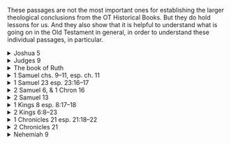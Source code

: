 These passages are not the most important ones for establishing the larger theological conclusions from the OT Historical Books. But they do hold lessons for us. And they also show that it is helpful to understand what is going on in the Old Testament in general, in order to understand these individual passages, in particular.

<details>
  <summary>Joshua 5</summary>
  <p>
  The Israelites at Gilgal <samp>Stopped circumcision</samp>
  </p>
</details>

<details>
  <summary>Judges 9</summary>
  <p>
  Abimelech, the son of Gideon <samp>God avenged the 70 sons</samp>
  </p>
</details>

<details>
  <summary>The book of Ruth</summary>
  <p>
  Theologically, which verse in Ruth is the most important one? <samp>Ruth 4:13</samp>
  <br/>
  <samp>Faithful people & A Moabite in David's geneology</samp>
  </p>
</details>

<details>
  <summary>1 Samuel chs. 9–11, esp. ch. 11</summary>
  <p>
  The early days in the reign of King Saul
  </p>
</details>

<details>
  <summary>1 Samuel 23 esp. 23:16–17</summary>
  <p>
  Jonathan & David
  </p>
</details>

<details>
  <summary>2 Samuel 6, & 1 Chron 16</summary>
  <p>
  The Ark of the Covenant comes to Jerusalem // Uzzah died
  </p>
</details>

<details>
  <summary>2 Samuel 13</summary>
  <p>
  Amnon & Tamar … and Absalom.
  </p>
</details>

<details>
  <summary>1 Kings 8 esp. 8:17–18</summary>
  <p>
  Solomon’s great sermon at the dedication of the Temple
  <pre>See also 1 Chron 22:6–11. First, read 2 Kings 2:1–14, esp. verses 9–11.</pre>
  </p>
</details>

<details>
  <summary>2 Kings 6:8–23</summary>
  <p>
  Elisha is surrounded by enemies, the Arameans
  </p>
</details>

<details>
  <summary>1 Chronicles 21 esp. 21:18–22</summary>
  <p>
  David counts his fighting men; the sacrifice at the threshing floor of Araunah
  <pre>Parallel passage: 2 Samuel 24</pre>
  </p>
</details>

<details>
  <summary>2 Chronicles 21</summary>
  <p>
  Jehoram, a very wicked king of Judah
  </p>
</details>

<details>
  <summary>Nehemiah 9</summary>
  <p>
  A great public prayer of confession by the Jews after the exile. Note the reference to Abraham!
  </p>
</details>

